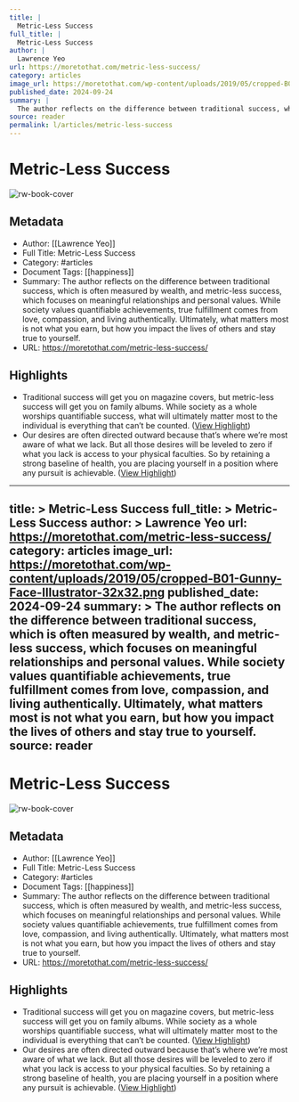 ```yaml
---
title: |
  Metric-Less Success
full_title: |
  Metric-Less Success
author: |
  Lawrence Yeo
url: https://moretothat.com/metric-less-success/
category: articles
image_url: https://moretothat.com/wp-content/uploads/2019/05/cropped-B01-Gunny-Face-Illustrator-32x32.png
published_date: 2024-09-24
summary: |
  The author reflects on the difference between traditional success, which is often measured by wealth, and metric-less success, which focuses on meaningful relationships and personal values. While society values quantifiable achievements, true fulfillment comes from love, compassion, and living authentically. Ultimately, what matters most is not what you earn, but how you impact the lives of others and stay true to yourself.
source: reader
permalink: l/articles/metric-less-success
---
```

# Metric-Less Success

![rw-book-cover](https://moretothat.com/wp-content/uploads/2019/05/cropped-B01-Gunny-Face-Illustrator-32x32.png)

## Metadata
- Author: [[Lawrence Yeo]]
- Full Title: Metric-Less Success
- Category: #articles
- Document Tags: [[happiness]] 
- Summary: The author reflects on the difference between traditional success, which is often measured by wealth, and metric-less success, which focuses on meaningful relationships and personal values. While society values quantifiable achievements, true fulfillment comes from love, compassion, and living authentically. Ultimately, what matters most is not what you earn, but how you impact the lives of others and stay true to yourself.
- URL: https://moretothat.com/metric-less-success/

## Highlights
- Traditional success will get you on magazine covers, but metric-less success will get you on family albums. While society as a whole worships quantifiable success, what will ultimately matter most to the individual is everything that can’t be counted. ([View Highlight](https://read.readwise.io/read/01jdg0mg552tz3sx7xyzgcgeba))
- Our desires are often directed outward because that’s where we’re most aware of what we lack. But all those desires will be leveled to zero if what you lack is access to your physical faculties. So by retaining a strong baseline of health, you are placing yourself in a position where any pursuit is achievable. ([View Highlight](https://read.readwise.io/read/01jdg0pktd52xz5dpey01cxc8c))


---
title: >
  Metric-Less Success
full_title: >
  Metric-Less Success
author: >
  Lawrence Yeo
url: https://moretothat.com/metric-less-success/
category: articles
image_url: https://moretothat.com/wp-content/uploads/2019/05/cropped-B01-Gunny-Face-Illustrator-32x32.png
published_date: 2024-09-24
summary: >
  The author reflects on the difference between traditional success, which is often measured by wealth, and metric-less success, which focuses on meaningful relationships and personal values. While society values quantifiable achievements, true fulfillment comes from love, compassion, and living authentically. Ultimately, what matters most is not what you earn, but how you impact the lives of others and stay true to yourself.
source: reader
---
# Metric-Less Success

![rw-book-cover](https://moretothat.com/wp-content/uploads/2019/05/cropped-B01-Gunny-Face-Illustrator-32x32.png)

## Metadata
- Author: [[Lawrence Yeo]]
- Full Title: Metric-Less Success
- Category: #articles
- Document Tags: [[happiness]] 
- Summary: The author reflects on the difference between traditional success, which is often measured by wealth, and metric-less success, which focuses on meaningful relationships and personal values. While society values quantifiable achievements, true fulfillment comes from love, compassion, and living authentically. Ultimately, what matters most is not what you earn, but how you impact the lives of others and stay true to yourself.
- URL: https://moretothat.com/metric-less-success/

## Highlights
- Traditional success will get you on magazine covers, but metric-less success will get you on family albums. While society as a whole worships quantifiable success, what will ultimately matter most to the individual is everything that can’t be counted. ([View Highlight](https://read.readwise.io/read/01jdg0mg552tz3sx7xyzgcgeba))
- Our desires are often directed outward because that’s where we’re most aware of what we lack. But all those desires will be leveled to zero if what you lack is access to your physical faculties. So by retaining a strong baseline of health, you are placing yourself in a position where any pursuit is achievable. ([View Highlight](https://read.readwise.io/read/01jdg0pktd52xz5dpey01cxc8c))


